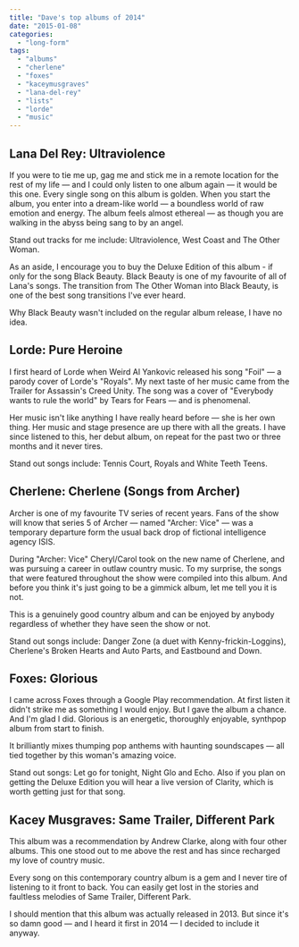 ```yaml
---
title: "Dave's top albums of 2014"
date: "2015-01-08"
categories: 
  - "long-form"
tags: 
  - "albums"
  - "cherlene"
  - "foxes"
  - "kaceymusgraves"
  - "lana-del-rey"
  - "lists"
  - "lorde"
  - "music"
---
```


## Lana Del Rey: Ultraviolence

If you were to tie me up, gag me and stick me in a remote location for the rest of my life — and I could only listen to one album again — it would be this one. Every single song on this album is golden. When you start the album, you enter into a dream-like world — a boundless world of raw emotion and energy. The album feels almost ethereal — as though you are walking in the abyss being sang to by an angel.

Stand out tracks for me include: Ultraviolence, West Coast and The Other Woman.

As an aside, I encourage you to buy the Deluxe Edition of this album - if only for the song Black Beauty. Black Beauty is one of my favourite of all of Lana's songs. The transition from The Other Woman into Black Beauty, is one of the best song transitions I've ever heard.

Why Black Beauty wasn't included on the regular album release, I have no idea.

## Lorde: Pure Heroine

I first heard of Lorde when Weird Al Yankovic released his song "Foil" — a parody cover of Lorde's "Royals". My next taste of her music came from the Trailer for Assassin's Creed Unity. The song was a cover of "Everybody wants to rule the world" by Tears for Fears — and is phenomenal.

Her music isn't like anything I have really heard before — she is her own thing. Her music and stage presence are up there with all the greats. I have since listened to this, her debut album, on repeat for the past two or three months and it never tires.

Stand out songs include: Tennis Court, Royals and White Teeth Teens.

## Cherlene: Cherlene (Songs from Archer)

Archer is one of my favourite TV series of recent years. Fans of the show will know that series 5 of Archer — named "Archer: Vice" — was a temporary departure form the usual back drop of fictional intelligence agency ISIS.

During "Archer: Vice" Cheryl/Carol took on the new name of Cherlene, and was pursuing a career in outlaw country music. To my surprise, the songs that were featured throughout the show were compiled into this album. And before you think it's just going to be a gimmick album, let me tell you it is not.

This is a genuinely good country album and can be enjoyed by anybody regardless of whether they have seen the show or not.

Stand out songs include: Danger Zone (a duet with Kenny-frickin-Loggins), Cherlene's Broken Hearts and Auto Parts, and Eastbound and Down.

## Foxes: Glorious

I came across Foxes through a Google Play recommendation. At first listen it didn't strike me as something I would enjoy. But I gave the album a chance. And I'm glad I did. Glorious is an energetic, thoroughly enjoyable, synthpop album from start to finish.

It brilliantly mixes thumping pop anthems with haunting soundscapes — all tied together by this woman's amazing voice.

Stand out songs: Let go for tonight, Night Glo and Echo. Also if you plan on getting the Deluxe Edition you will hear a live version of Clarity, which is worth getting just for that song.

## Kacey Musgraves: Same Trailer, Different Park

This album was a recommendation by Andrew Clarke, along with four other albums. This one stood out to me above the rest and has since recharged my love of country music.

Every song on this contemporary country album is a gem and I never tire of listening to it front to back. You can easily get lost in the stories and faultless melodies of Same Trailer, Different Park.

I should mention that this album was actually released in 2013. But since it's so damn good — and I heard it first in 2014 — I decided to include it anyway.
